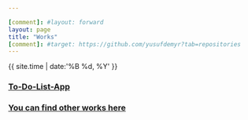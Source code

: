 ```yaml
---

[comment]: #layout: forward
layout: page
title: "Works"
[comment]: #target: https://github.com/yusufdemyr?tab=repositories
---
```


{{ site.time | date:'%B %d, %Y' }} 
### [To-Do-List-App](https://yusufdemyr.github.io/to-do-list-app/)
### [You can find other works here](https://github.com/yusufdemyr?tab=repositories)
